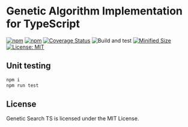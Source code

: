 # Genetic Algorithm Implementation for TypeScript

[![npm](https://img.shields.io/npm/v/genetic-search.svg)](https://www.npmjs.com/package/genetic-search)
[![npm](https://img.shields.io/npm/dm/genetic-search.svg?style=flat)](https://www.npmjs.com/package/genetic-search)
[![Coverage Status](https://coveralls.io/repos/github/Smoren/genetic-search-ts/badge.svg?branch=master&rand=222)](https://coveralls.io/github/Smoren/genetic-search?branch=master)
![Build and test](https://github.com/Smoren/genetic-search/actions/workflows/test_master.yml/badge.svg)
[![Minified Size](https://badgen.net/bundlephobia/minzip/genetic-search)](https://bundlephobia.com/result?p=genetic-search)
[![License: MIT](https://img.shields.io/badge/License-MIT-yellow.svg)](https://opensource.org/licenses/MIT)

Unit testing
------------

```bash
npm i
npm run test
```

License
-------

Genetic Search TS is licensed under the MIT License.
